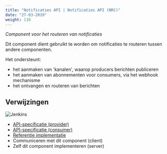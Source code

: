 ```yaml
---
title: "Notificaties API | Notificaties API (NRC)"
date: "27-03-2019"
weight: 110
---
```


_Component voor het routeren van notificaties_

Dit component dient gebruikt te worden om notificaties te routeren tussen andere componenten.

Het ondersteunt:

- het aanmaken van 'kanalen', waarop producers berichten publiceren
- het aanmaken van abonnementen voor consumers, via het webhook mechanisme
- het ontvangen en routeren van berichten

## Verwijzingen

![Jenkins][jenkins]

- [API-specificatie (provider)](https://notificaties-api.vng.cloud/api/v1/schema/)
- [API-specificatie (consumer)](https://redocly.github.io/redoc/?url=https://ref.tst.vng.cloud/api-specificatie/nrc/consumer-api/openapi.yaml)
- [Referentie implementatie](https://github.com/VNG-Realisatie/notificaties-api)
- Communiceren met dit component (client)
- Zelf dit component implementeren (server)

[jenkins]: https://jenkins.nlx.io/buildStatus/icon?job=gemma-notificatiecomponent-stable
